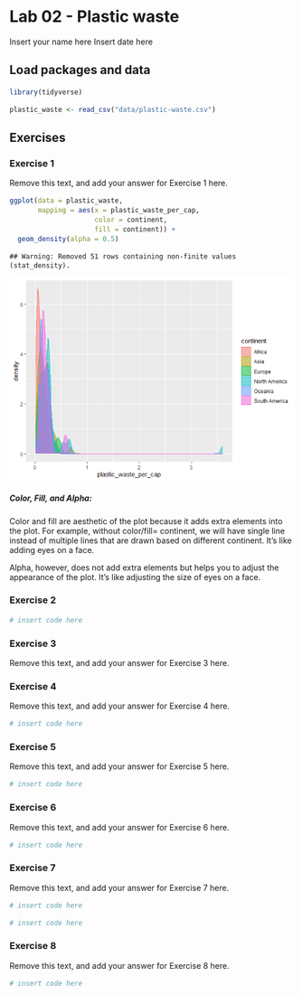 Lab 02 - Plastic waste
================
Insert your name here
Insert date here

## Load packages and data

``` r
library(tidyverse) 
```

``` r
plastic_waste <- read_csv("data/plastic-waste.csv")
```

## Exercises

### Exercise 1

Remove this text, and add your answer for Exercise 1 here.

``` r
ggplot(data = plastic_waste, 
       mapping = aes(x = plastic_waste_per_cap, 
                     color = continent, 
                     fill = continent)) +
  geom_density(alpha = 0.5)
```

    ## Warning: Removed 51 rows containing non-finite values (stat_density).

![](lab-02_files/figure-gfm/plastic-waste-continent-1.png)<!-- -->

##### Color, Fill, and Alpha:

Color and fill are aesthetic of the plot because it adds extra elements
into the plot. For example, without color/fill= continent, we will have
single line instead of multiple lines that are drawn based on different
continent. It’s like adding eyes on a face.

Alpha, however, does not add extra elements but helps you to adjust the
appearance of the plot. It’s like adjusting the size of eyes on a face.

### Exercise 2

``` r
# insert code here
```

### Exercise 3

Remove this text, and add your answer for Exercise 3 here.

### Exercise 4

Remove this text, and add your answer for Exercise 4 here.

``` r
# insert code here
```

### Exercise 5

Remove this text, and add your answer for Exercise 5 here.

``` r
# insert code here
```

### Exercise 6

Remove this text, and add your answer for Exercise 6 here.

``` r
# insert code here
```

### Exercise 7

Remove this text, and add your answer for Exercise 7 here.

``` r
# insert code here
```

``` r
# insert code here
```

### Exercise 8

Remove this text, and add your answer for Exercise 8 here.

``` r
# insert code here
```
